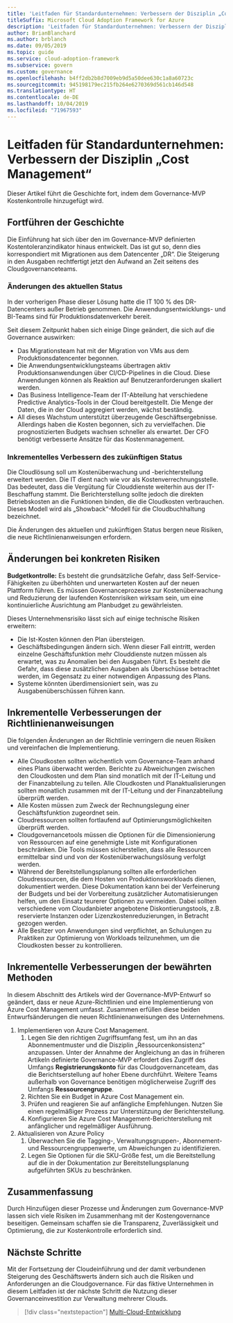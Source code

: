 ```yaml
---
title: 'Leitfaden für Standardunternehmen: Verbessern der Disziplin „Cost Management“'
titleSuffix: Microsoft Cloud Adoption Framework for Azure
description: 'Leitfaden für Standardunternehmen: Verbessern der Disziplin „Cost Management“'
author: BrianBlanchard
ms.author: brblanch
ms.date: 09/05/2019
ms.topic: guide
ms.service: cloud-adoption-framework
ms.subservice: govern
ms.custom: governance
ms.openlocfilehash: b4ff2db2b8d7009eb9d5a50dee630c1a8a60723c
ms.sourcegitcommit: 945198179ec215fb264e6270369d561cb146d548
ms.translationtype: HT
ms.contentlocale: de-DE
ms.lasthandoff: 10/04/2019
ms.locfileid: "71967593"
---
```

# <a name="standard-enterprise-guide-improve-the-cost-management-discipline"></a>Leitfaden für Standardunternehmen: Verbessern der Disziplin „Cost Management“

Dieser Artikel führt die Geschichte fort, indem dem Governance-MVP Kostenkontrolle hinzugefügt wird.

## <a name="advancing-the-narrative"></a>Fortführen der Geschichte

Die Einführung hat sich über den im Governance-MVP definierten Kostentoleranzindikator hinaus entwickelt. Das ist gut so, denn dies korrespondiert mit Migrationen aus dem Datencenter „DR“. Die Steigerung in den Ausgaben rechtfertigt jetzt den Aufwand an Zeit seitens des Cloudgovernanceteams.

### <a name="changes-in-the-current-state"></a>Änderungen des aktuellen Status

In der vorherigen Phase dieser Lösung hatte die IT 100 % des DR-Datencenters außer Betrieb genommen. Die Anwendungsentwicklungs- und BI-Teams sind für Produktionsdatenverkehr bereit.

Seit diesem Zeitpunkt haben sich einige Dinge geändert, die sich auf die Governance auswirken:

- Das Migrationsteam hat mit der Migration von VMs aus dem Produktionsdatencenter begonnen.
- Die Anwendungsentwicklungsteams übertragen aktiv Produktionsanwendungen über CI/CD-Pipelines in die Cloud. Diese Anwendungen können als Reaktion auf Benutzeranforderungen skaliert werden.
- Das Business Intelligence-Team der IT-Abteilung hat verschiedene Predictive Analytics-Tools in der Cloud bereitgestellt. Die Menge der Daten, die in der Cloud aggregiert werden, wächst beständig.
- All dieses Wachstum unterstützt überzeugende Geschäftsergebnisse. Allerdings haben die Kosten begonnen, sich zu vervielfachen. Die prognostizierten Budgets wachsen schneller als erwartet. Der CFO benötigt verbesserte Ansätze für das Kostenmanagement.

### <a name="incrementally-improve-the-future-state"></a>Inkrementelles Verbessern des zukünftigen Status

Die Cloudlösung soll um Kostenüberwachung und -berichterstellung erweitert werden. Die IT dient nach wie vor als Kostenverrechnungsstelle. Das bedeutet, dass die Vergütung für Clouddienste weiterhin aus der IT-Beschaffung stammt. Die Berichterstellung sollte jedoch die direkten Betriebskosten an die Funktionen binden, die die Cloudkosten verbrauchen. Dieses Modell wird als „Showback“-Modell für die Cloudbuchhaltung bezeichnet.

Die Änderungen des aktuellen und zukünftigen Status bergen neue Risiken, die neue Richtlinienanweisungen erfordern.

## <a name="changes-in-tangible-risks"></a>Änderungen bei konkreten Risiken

**Budgetkontrolle:** Es besteht die grundsätzliche Gefahr, dass Self-Service-Fähigkeiten zu überhöhten und unerwarteten Kosten auf der neuen Plattform führen. Es müssen Governanceprozesse zur Kostenüberwachung und Reduzierung der laufenden Kostenrisiken wirksam sein, um eine kontinuierliche Ausrichtung am Planbudget zu gewährleisten.

Dieses Unternehmensrisiko lässt sich auf einige technische Risiken erweitern:

- Die Ist-Kosten können den Plan übersteigen.
- Geschäftsbedingungen ändern sich. Wenn dieser Fall eintritt, werden einzelne Geschäftsfunktion mehr Clouddienste nutzen müssen als erwartet, was zu Anomalien bei den Ausgaben führt. Es besteht die Gefahr, dass diese zusätzlichen Ausgaben als Überschüsse betrachtet werden, im Gegensatz zu einer notwendigen Anpassung des Plans.
- Systeme könnten überdimensioniert sein, was zu Ausgabenüberschüssen führen kann.

## <a name="incremental-improvement-of-the-policy-statements"></a>Inkrementelle Verbesserungen der Richtlinienanweisungen

Die folgenden Änderungen an der Richtlinie verringern die neuen Risiken und vereinfachen die Implementierung.

- Alle Cloudkosten sollten wöchentlich vom Governance-Team anhand eines Plans überwacht werden. Berichte zu Abweichungen zwischen den Cloudkosten und dem Plan sind monatlich mit der IT-Leitung und der Finanzabteilung zu teilen. Alle Cloudkosten und Planaktualisierungen sollten monatlich zusammen mit der IT-Leitung und der Finanzabteilung überprüft werden.
- Alle Kosten müssen zum Zweck der Rechnungslegung einer Geschäftsfunktion zugeordnet sein.
- Cloudressourcen sollten fortlaufend auf Optimierungsmöglichkeiten überprüft werden.
- Cloudgovernancetools müssen die Optionen für die Dimensionierung von Ressourcen auf eine genehmigte Liste mit Konfigurationen beschränken. Die Tools müssen sicherstellen, dass alle Ressourcen ermittelbar sind und von der Kostenüberwachungslösung verfolgt werden.
- Während der Bereitstellungsplanung sollten alle erforderlichen Cloudressourcen, die dem Hosten von Produktionsworkloads dienen, dokumentiert werden. Diese Dokumentation kann bei der Verfeinerung der Budgets und bei der Vorbereitung zusätzlicher Automatisierungen helfen, um den Einsatz teurerer Optionen zu vermeiden. Dabei sollten verschiedene vom Cloudanbieter angebotene Diskontierungstools, z.B. reservierte Instanzen oder Lizenzkostenreduzierungen, in Betracht gezogen werden.
- Alle Besitzer von Anwendungen sind verpflichtet, an Schulungen zu Praktiken zur Optimierung von Workloads teilzunehmen, um die Cloudkosten besser zu kontrollieren.

## <a name="incremental-improvement-of-the-best-practices"></a>Inkrementelle Verbesserungen der bewährten Methoden

In diesem Abschnitt des Artikels wird der Governance-MVP-Entwurf so geändert, dass er neue Azure-Richtlinien und eine Implementierung von Azure Cost Management umfasst. Zusammen erfüllen diese beiden Entwurfsänderungen die neuen Richtlinienanweisungen des Unternehmens.

1. Implementieren von Azure Cost Management.
    1. Legen Sie den richtigen Zugriffsumfang fest, um ihn an das Abonnementmuster und die Disziplin „Ressourcenkonsistenz“ anzupassen. Unter der Annahme der Angleichung an das in früheren Artikeln definierte Governance-MVP erfordert dies Zugriff des Umfangs **Registrierungskonto** für das Cloudgovernanceteam, das die Berichtserstellung auf hoher Ebene durchführt. Weitere Teams außerhalb von Governance benötigen möglicherweise Zugriff des Umfangs **Ressourcengruppe**.
    1. Richten Sie ein Budget in Azure Cost Management ein.
    1. Prüfen und reagieren Sie auf anfängliche Empfehlungen. Nutzen Sie einen regelmäßiger Prozess zur Unterstützung der Berichterstellung.
    1. Konfigurieren Sie Azure Cost Management-Berichterstellung mit anfänglicher und regelmäßiger Ausführung.
2. Aktualisieren von Azure Policy
    1. Überwachen Sie die Tagging-, Verwaltungsgruppen-, Abonnement- und Ressourcengruppenwerte, um Abweichungen zu identifizieren.
    1. Legen Sie Optionen für die SKU-Größe fest, um die Bereitstellung auf die in der Dokumentation zur Bereitstellungsplanung aufgeführten SKUs zu beschränken.

## <a name="conclusion"></a>Zusammenfassung

Durch Hinzufügen dieser Prozesse und Änderungen zum Governance-MVP lassen sich viele Risiken im Zusammenhang mit der Kostengovernance beseitigen. Gemeinsam schaffen sie die Transparenz, Zuverlässigkeit und Optimierung, die zur Kostenkontrolle erforderlich sind.

## <a name="next-steps"></a>Nächste Schritte

Mit der Fortsetzung der Cloudeinführung und der damit verbundenen Steigerung des Geschäftswerts ändern sich auch die Risiken und Anforderungen an die Cloudgovernance. Für das fiktive Unternehmen in diesem Leitfaden ist der nächste Schritt die Nutzung dieser Governanceinvestition zur Verwaltung mehrerer Clouds.

> [!div class="nextstepaction"]
> [Multi-Cloud-Entwicklung](./multicloud-improvement.md)
